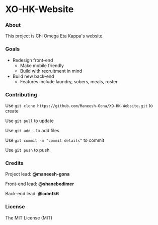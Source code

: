# XO-HK-Website

### About

  This project is Chi Omega Eta Kappa's website.

### Goals

* Redesign front-end
  * Make mobile friendly
  * Build with recruitment in mind
* Build new back-end
  * Features include laundry, sobers, meals, roster

### Contributing

  Use `git clone https://github.com/Maneesh-Gona/XO-HK-Website.git` to create

  Use `git pull` to update

  Use `git add .` to add files

  Use `git commit -m "commit details"` to commit

  Use `git push` to push

### Credits

  Project lead: **@maneesh-gona**

  Front-end lead: **@shanebodimer**

  Back-end lead: **@cdmfk6**

### License

  The MIT License (MIT)
